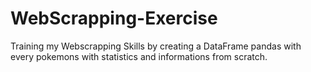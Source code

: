 # WebScrapping-Exercise

Training my Webscrapping Skills by creating a DataFrame pandas with every pokemons with statistics and informations from scratch.
